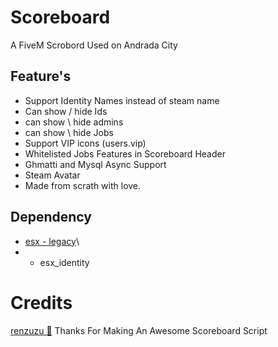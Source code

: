 # Scoreboard
A FiveM Scrobord Used on Andrada City

## Feature's
- Support Identity Names instead of steam name
- Can show / hide Ids 
- can show \ hide admins
- can show \ hide Jobs
- Support VIP icons (users.vip)
- Whitelisted Jobs Features in Scoreboard Header
- Ghmatti and Mysql Async Support
- Steam Avatar
- Made from scrath with love.

## Dependency
- [esx - legacy](https://github.com/esx-framework/esx-legacy)\
- - esx_identity

# Credits
[renzuzu 💖](https://github.com/renzuzu/renzu_scoreboard)
Thanks For Making An Awesome Scoreboard Script